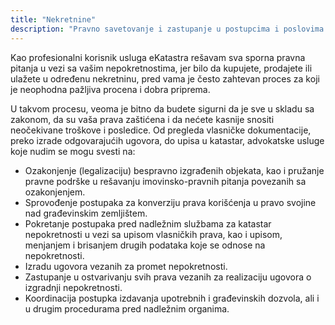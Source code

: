 ```yaml
---
title: "Nekretnine"
description: "Pravno savetovanje i zastupanje u postupcima i poslovima koji se odnose na nekretnine."
---
```


Kao profesionalni korisnik usluga eKatastra rešavam sva sporna pravna pitanja u vezi sa vašim nepokretnostima, jer bilo da kupujete, prodajete ili ulažete u određenu nekretninu, pred vama je često zahtevan proces za koji je neophodna pažljiva procena i dobra priprema.

U takvom procesu, veoma je bitno da budete sigurni da je sve u skladu sa zakonom, da su vaša prava zaštićena i da nećete kasnije snositi neočekivane troškove i posledice. Od pregleda vlasničke dokumentacije, preko izrade odgovarajućih ugovora, do upisa u katastar, advokatske usluge koje nudim se mogu svesti na:

- Ozakonjenje (legalizaciju) bespravno izgrađenih objekata, kao i pružanje pravne podrške u rešavanju imovinsko-pravnih pitanja povezanih sa ozakonjenjem.
- Sprovođenje postupaka za konverziju prava korišćenja u pravo svojine nad građevinskim zemljištem.
- Pokretanje postupaka pred nadležnim službama za katastar nepokretnosti u vezi sa upisom vlasničkih prava, kao i upisom, menjanjem i brisanjem drugih podataka koje se odnose na nepokretnosti.
- Izradu ugovora vezanih za promet nepokretnosti.
- Zastupanje u ostvarivanju svih prava vezanih za realizaciju ugovora o izgradnji nepokretnosti.
- Koordinacija postupka izdavanja upotrebnih i građevinskih dozvola, ali i u drugim procedurama pred nadležnim organima.
